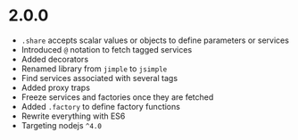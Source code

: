 # 2.0.0

* `.share` accepts scalar values or objects to define parameters or services
* Introduced `@` notation to fetch tagged services
* Added decorators
* Renamed library from `jimple` to `jsimple`
* Find services associated with several tags
* Added proxy traps
* Freeze services and factories once they are fetched
* Added `.factory` to define factory functions
* Rewrite everything with ES6
* Targeting nodejs `^4.0`
